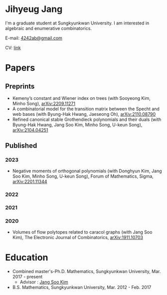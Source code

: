 # Jihyeug Jang
I'm a graduate student at Sungkyunkwan University.
I am interested in algebraic and enumerative combinatorics.

E-mail: 4242ab@gmail.com

CV: [link](CV.pdf)

# Papers
## Preprints
- Kemeny’s constant and Wiener index on trees (with Sooyeong Kim, Minho Song), [arXiv:2209.11271](https://arxiv.org/abs/2209.11271)
- A combinatorial model for the transition matrix between the Specht and web bases (with Byung-Hak Hwang, Jaeseong Oh), [arXiv:2110.08790](https://arxiv.org/abs/2110.08790)
- Refined canonical stable Grothendieck polynomials and their duals (with Byung-Hak Hwang, Jang Soo Kim, Minho Song, U-keun Song), [arXiv:2104.04251](https://arxiv.org/abs/2104.04251)
## Published
### 2023
- Negative moments of orthogonal polynomials (with Donghyun Kim, Jang Soo Kim, Minho Song, U-keun Song), Forum of Mathematics, Sigma, [arXiv:2201.11344](https://arxiv.org/abs/2201.11344)

### 2022

### 2021

### 2020
- Volumes of flow polytopes related to caracol graphs (with Jang Soo Kim), The Electronic Journal of Combinatorics, [arXiv:1911.10703](https://arxiv.org/abs/1911.10703) 

# Education
 - Combined master's-Ph.D. Mathematics, Sungkyunkwan University, Mar. 2017 - present
   - Advisor : [Jang Soo Kim](https://jangsookim.github.io)
 - B.S. Mathematics, Sungkyunkwan University, Mar. 2012 - Feb. 2017

